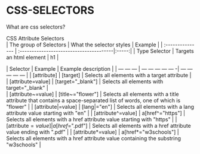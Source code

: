 # CSS-SELECTORS
What are css selectors?



CSS Attribute Selectors<br>
| The group of Selectors | What the selector styles | Example | 
| :--------------- | :---------------------------------------|:-----:| 
| Type Selector | Targets an html element   | h1 | 

| Selector | Example | Example description |
| — — — | — — — — — -| — — — — — |
| [attribute] | [target] | Selects all elements with a target attribute |
| [attribute=value] | [target="_blank"] | Selects all elements with target="_blank" |	
| [attribute~=value] | [title~="flower"] | Selects all elements with a title attribute that contains a space-separated list of words, one of which is "flower" |
| [attribute|=value] | [lang|="en"]	| Selects all elements with a lang attribute value starting with "en" |
| [attribute^=value] | a[href^="https"]	| Selects all <a> elements with a href attribute value starting with "https" |
| [attribute$=value] | a[href$=".pdf"]	| Selects all <a> elements with a href attribute value ending with ".pdf" |
| [attribute*=value] | a[href*="w3schools"]	| Selects all <a> elements with a href attribute value containing the substring "w3schools" |
